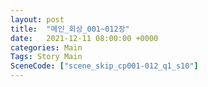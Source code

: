 ```yaml
---
layout: post
title:  "메인_회상_001~012장"
date:   2021-12-11 08:00:00 +0000
categories: Main
Tags: Story Main
SceneCode: ["scene_skip_cp001-012_q1_s10"]
---
```


